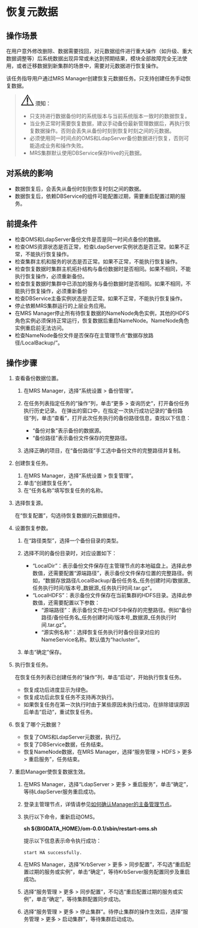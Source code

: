 # 恢复元数据<a name="mrs_01_0555"></a>

## 操作场景<a name="zh-cn_topic_0035271577_section39668340104638"></a>

在用户意外修改删除、数据需要找回，对元数据组件进行重大操作（如升级、重大数据调整等）后系统数据出现异常或未达到预期结果，模块全部故障完全无法使用，或者迁移数据到新集群的场景中，需要对元数据进行恢复操作。

该任务指导用户通过MRS Manager创建恢复元数据任务。只支持创建任务手动恢复数据。

>![](public_sys-resources/icon-notice.gif) **须知：** 
>-   只支持进行数据备份时的系统版本与当前系统版本一致时的数据恢复。
>-   当业务正常时需要恢复数据，建议手动备份最新管理数据后，再执行恢复数据操作。否则会丢失从备份时刻到恢复时刻之间的元数据。
>-   必须使用同一时间点的OMS和LdapServer备份数据进行恢复，否则可能造成业务和操作失败。
>-   MRS集群默认使用DBService保存Hive的元数据。

## 对系统的影响<a name="zh-cn_topic_0035271577_section50228946104945"></a>

-   数据恢复后，会丢失从备份时刻到恢复时刻之间的数据。
-   数据恢复后，依赖DBService的组件可能配置过期，需要重启配置过期的服务。

## 前提条件<a name="zh-cn_topic_0035271577_section13354932105013"></a>

-   检查OMS和LdapServer备份文件是否是同一时间点备份的数据。
-   检查OMS资源状态是否正常，检查LdapServer实例状态是否正常。如果不正常，不能执行恢复操作。
-   检查集群主机和服务的状态是否正常。如果不正常，不能执行恢复操作。
-   检查恢复数据时集群主机拓扑结构与备份数据时是否相同。如果不相同，不能执行恢复操作，必须重新备份。
-   检查恢复数据时集群中已添加的服务与备份数据时是否相同。如果不相同，不能执行恢复操作，必须重新备份
-   检查DBService主备实例状态是否正常。如果不正常，不能执行恢复操作。
-   停止依赖MRS集群运行的上层业务应用。
-   在MRS Manager停止所有待恢复数据的NameNode角色实例，其他的HDFS角色实例必须保持正常运行，恢复数据后重启NameNode。NameNode角色实例重启前无法访问。
-   检查NameNode备份文件是否保存在主管理节点“数据存放路径/LocalBackup/”。

## 操作步骤<a name="zh-cn_topic_0035271577_section18111903105142"></a>

1.  查看备份数据位置。
    1.  在MRS Manager，选择“系统设置 \> 备份管理”。
    2.  在任务列表指定任务的“操作”列，单击“更多  \>  查询历史“，打开备份任务执行历史记录。 在弹出的窗口中，在指定一次执行成功记录的“备份路径”列，单击“查看”，打开此次任务执行的备份路径信息，查找以下信息：
        -   “备份对象”表示备份的数据源。
        -   “备份路径”表示备份文件保存的完整路径。

    3.  选择正确的项目，在“备份路径”手工选中备份文件的完整路径并复制。

2.  创建恢复任务。
    1.  在MRS Manager，选择“系统设置 \> 恢复管理”。
    2.  单击“创建恢复任务”。
    3.  在“任务名称”填写恢复任务的名称。

3.  选择恢复源。

    在“恢复配置”，勾选待恢复数据的元数据组件。

4.  设置恢复参数。
    1.  在“路径类型”，选择一个备份目录的类型。
    2.  选择不同的备份目录时，对应设置如下：
        -   “LocalDir”：表示备份文件保存在主管理节点的本地磁盘上。选择此参数值，还需要配置“源端路径”，表示备份文件保存位置的完整路径。例如，“数据存放路径/LocalBackup/备份任务名\_任务创建时间/数据源\_任务执行时间/版本号\_数据源\_任务执行时间.tar.gz”。
        -   “LocalHDFS”：表示备份文件保存在当前集群的HDFS目录。选择此参数值，还需要配置以下参数：
            -   “源端路径”：表示备份文件在HDFS中保存的完整路径。例如“备份路径/备份任务名\_任务创建时间/版本号\_数据源\_任务执行时间.tar.gz”。
            -   “源实例名称”：选择恢复任务执行时备份目录对应的NameService名称。默认值为“hacluster”。

    3.  单击“确定”保存。

5.  执行恢复任务。

    在恢复任务列表已创建任务的“操作”列，单击“启动“，开始执行恢复任务。

    -   恢复成功后进度显示为绿色。
    -   恢复成功后此恢复任务不支持再次执行。
    -   如果恢复任务在第一次执行时由于某些原因未执行成功，在排除错误原因后单击“启动“，重试恢复任务。

6.  恢复了哪个元数据？
    -   恢复了OMS和LdapServer元数据，执行[7](#zh-cn_topic_0035271577_li3654235411916)。
    -   恢复了DBService数据，任务结束。
    -   恢复NameNode数据，在MRS Manager，选择“服务管理 \> HDFS \> 更多 \> 重启服务”，任务结束。

7.  <a name="zh-cn_topic_0035271577_li3654235411916"></a>重启Manager使恢复数据生效。
    1.  在MRS Manager，选择“LdapServer \> 更多 \> 重启服务”，单击“确定”，等待LdapServer服务重启成功。
    2.  登录主管理节点，详情请参见[如何确认Manager的主备管理节点](如何确认Manager的主备管理节点.md)。
    3.  执行以下命令，重新启动OMS。

        **sh $\{BIGDATA\_HOME\}/om-0.0.1/sbin/restart-oms.sh**

        提示以下信息表示命令执行成功：

        ```
        start HA successfully.
        ```

    4.  在MRS Manager，选择“KrbServer \> 更多 \> 同步配置”，不勾选“重启配置过期的服务或实例”，单击“确定”，等待KrbServer服务配置同步及重启成功。
    5.  选择“服务管理 \> 更多 \> 同步配置”，不勾选“重启配置过期的服务或实例”，单击“确定”，等待集群配置同步成功。
    6.  选择“服务管理 \> 更多 \> 停止集群”。待停止集群的操作生效后，选择“服务管理 \> 更多 \> 启动集群”，等待集群启动成功。


